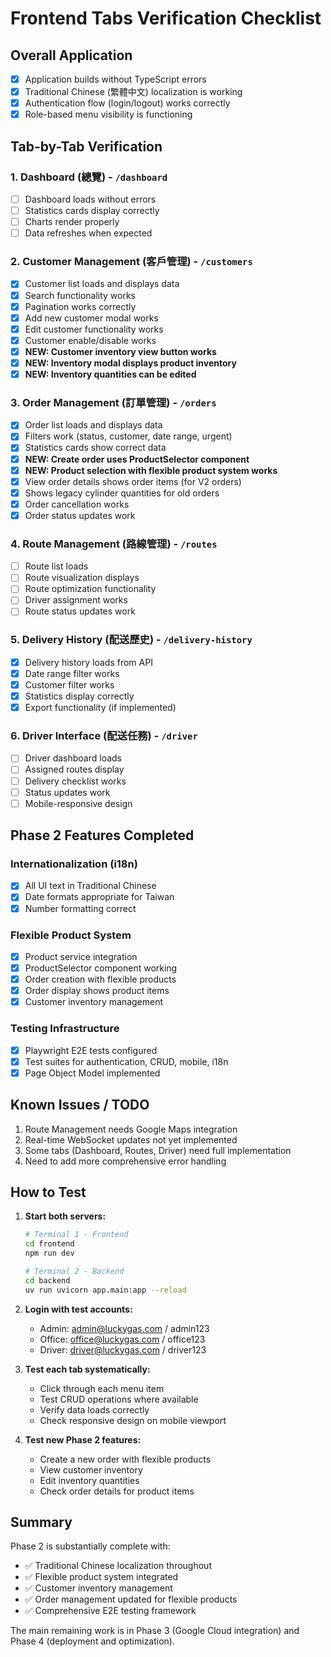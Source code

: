 # Frontend Tabs Verification Checklist

## Overall Application
- [x] Application builds without TypeScript errors
- [x] Traditional Chinese (繁體中文) localization is working
- [x] Authentication flow (login/logout) works correctly
- [x] Role-based menu visibility is functioning

## Tab-by-Tab Verification

### 1. Dashboard (總覽) - `/dashboard`
- [ ] Dashboard loads without errors
- [ ] Statistics cards display correctly
- [ ] Charts render properly
- [ ] Data refreshes when expected

### 2. Customer Management (客戶管理) - `/customers`
- [x] Customer list loads and displays data
- [x] Search functionality works
- [x] Pagination works correctly
- [x] Add new customer modal works
- [x] Edit customer functionality works
- [x] Customer enable/disable works
- [x] **NEW: Customer inventory view button works**
- [x] **NEW: Inventory modal displays product inventory**
- [x] **NEW: Inventory quantities can be edited**

### 3. Order Management (訂單管理) - `/orders`
- [x] Order list loads and displays data
- [x] Filters work (status, customer, date range, urgent)
- [x] Statistics cards show correct data
- [x] **NEW: Create order uses ProductSelector component**
- [x] **NEW: Product selection with flexible product system works**
- [x] View order details shows order items (for V2 orders)
- [x] Shows legacy cylinder quantities for old orders
- [x] Order cancellation works
- [x] Order status updates work

### 4. Route Management (路線管理) - `/routes`
- [ ] Route list loads
- [ ] Route visualization displays
- [ ] Route optimization functionality
- [ ] Driver assignment works
- [ ] Route status updates work

### 5. Delivery History (配送歷史) - `/delivery-history`
- [x] Delivery history loads from API
- [x] Date range filter works
- [x] Customer filter works
- [x] Statistics display correctly
- [x] Export functionality (if implemented)

### 6. Driver Interface (配送任務) - `/driver`
- [ ] Driver dashboard loads
- [ ] Assigned routes display
- [ ] Delivery checklist works
- [ ] Status updates work
- [ ] Mobile-responsive design

## Phase 2 Features Completed

### Internationalization (i18n)
- [x] All UI text in Traditional Chinese
- [x] Date formats appropriate for Taiwan
- [x] Number formatting correct

### Flexible Product System
- [x] Product service integration
- [x] ProductSelector component working
- [x] Order creation with flexible products
- [x] Order display shows product items
- [x] Customer inventory management

### Testing Infrastructure
- [x] Playwright E2E tests configured
- [x] Test suites for authentication, CRUD, mobile, i18n
- [x] Page Object Model implemented

## Known Issues / TODO
1. Route Management needs Google Maps integration
2. Real-time WebSocket updates not yet implemented
3. Some tabs (Dashboard, Routes, Driver) need full implementation
4. Need to add more comprehensive error handling

## How to Test

1. **Start both servers:**
   ```bash
   # Terminal 1 - Frontend
   cd frontend
   npm run dev
   
   # Terminal 2 - Backend
   cd backend
   uv run uvicorn app.main:app --reload
   ```

2. **Login with test accounts:**
   - Admin: admin@luckygas.com / admin123
   - Office: office@luckygas.com / office123
   - Driver: driver@luckygas.com / driver123

3. **Test each tab systematically:**
   - Click through each menu item
   - Test CRUD operations where available
   - Verify data loads correctly
   - Check responsive design on mobile viewport

4. **Test new Phase 2 features:**
   - Create a new order with flexible products
   - View customer inventory
   - Edit inventory quantities
   - Check order details for product items

## Summary

Phase 2 is substantially complete with:
- ✅ Traditional Chinese localization throughout
- ✅ Flexible product system integrated
- ✅ Customer inventory management
- ✅ Order management updated for flexible products
- ✅ Comprehensive E2E testing framework

The main remaining work is in Phase 3 (Google Cloud integration) and Phase 4 (deployment and optimization).